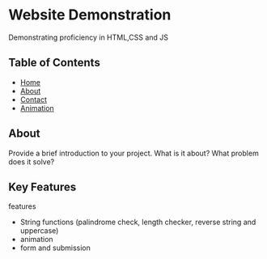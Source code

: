 # Website Demonstration

Demonstrating proficiency in HTML,CSS and JS

## Table of Contents

- [Home](index.html#home)
- [About](about.html#about)
- [Contact](contact.html#contact)
- [Animation](animation.html#animation)


## About

Provide a brief introduction to your project. What is it about? What problem does it solve?

## Key Features

features

- String functions (palindrome check, length checker, reverse string and uppercase)
- animation
- form and submission
